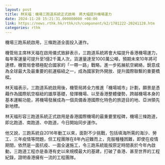 ```yaml
---
layout: post
title: 林天福：機場三跑道系統正式啟用　將大幅提升機場運力
date: 2024-11-28 15:21:31.000000000 +08:00
link: https://news.rthk.hk/rthk/ch/component/k2/1781222-20241128.htm
categories: rthk
---
```


機場三跑系統啟用，三條跑道全面投入運作。

機管局主席林天福在啟用儀式致辭表示，三跑道系統將會大幅提升香港機場運力，每年客運量可提升至1億2千萬人次，貨運量達至1000萬公噸，預期未來10年將可達標，機管局會積極配合國家的「一帶一路」戰略，進一步拓展航空網絡，銳意成為全球最大及最重要的航運樞紐之一，成為國家對外開放、提升國際聯繫的重要橋樑。

林天福表示，三跑道系統啟用後，機管局將全力推進「機場城市」計劃，願景是憑藉作為國際航空樞紐的雄厚基礎，發揮機場、以至香港整體優勢，跨越機場本身的基本運輸功能，將機場發展成為一個具備香港國際化特色的旅遊目的地、亞洲領先新地標。

林天福形容三跑道系統正式啟用是香港國際機場的最重要里程碑，機場三條跑道，即北跑道、南跑道、中跑道，今日開始同步運作。

他又說，三跑系統自2016年動工以來，面對不少挑戰，包括填海所需的海沙、勞工、三年疫情等問題，但工程團隊在8年內迎難而上，克服種種困難，即使在疫情期間，依然是一面抗疫、一面全速施工，令三跑系統能按原定時間表於今年內啟動，三跑道工程亦是香港有史以來規模最大的基建，打破了香港、甚至世界的工程紀錄，證明香港擁有一流的工程團隊。
